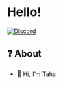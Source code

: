 # Hello!
[![Discord](https://assets-global.website-files.com/6257adef93867e50d84d30e2/636e0b52aa9e99b832574a53_full_logo_blurple_RGB.png)](https://www.instagram.com/taha07_46/)
## ❓ About


- 🔱 Hi, I’m Taha
